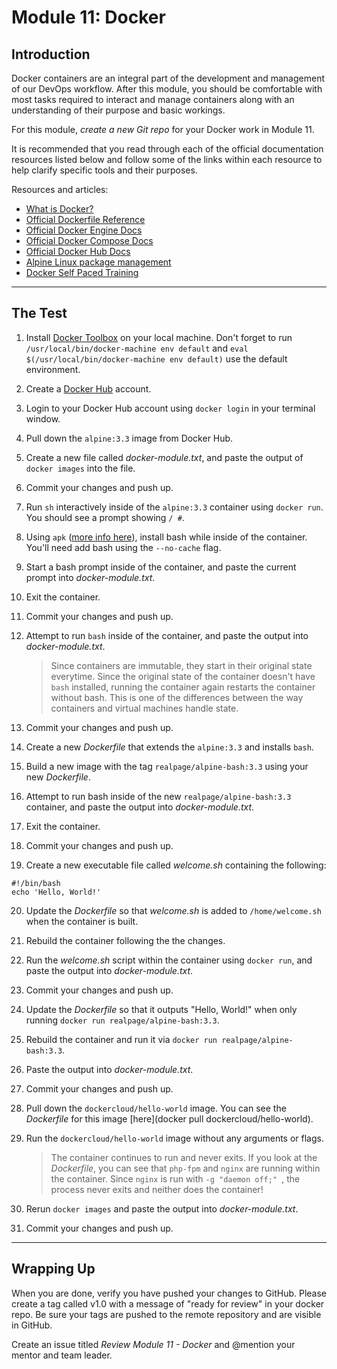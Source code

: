 # Module 11: Docker

## Introduction
Docker containers are an integral part of the development and management of our DevOps workflow. After this module, you should be comfortable with most tasks required to interact and manage containers along with an understanding of their purpose and basic workings.

For this module, *create a new Git repo* for your Docker work in Module 11.

It is recommended that you read through each of the official documentation resources listed below and follow some of the links within each resource to help clarify specific tools and their purposes.

Resources and articles:
- [What is Docker?](https://www.docker.com/what-docker)
- [Official Dockerfile Reference](https://docs.docker.com/engine/reference/builder/)
- [Official Docker Engine Docs](https://docs.docker.com/engine/understanding-docker/)
- [Official Docker Compose Docs](https://docs.docker.com/compose/overview/)
- [Official Docker Hub Docs](https://docs.docker.com/docker-hub/overview/)
- [Alpine Linux package management](http://wiki.alpinelinux.org/wiki/Alpine_Linux_package_management/)
- [Docker Self Paced Training](http://training.docker.com/self-paced-training/)

---

## The Test

1. Install [Docker Toolbox](https://www.docker.com/products/docker-toolbox/) on your local machine. Don't forget to run `/usr/local/bin/docker-machine env default` and `eval $(/usr/local/bin/docker-machine env default)` use the default environment.
2. Create a [Docker Hub](https://hub.docker.com/) account.
3. Login to your Docker Hub account using `docker login` in your terminal window.
4. Pull down the `alpine:3.3` image from Docker Hub.
5. Create a new file called _docker-module.txt_, and paste the output of `docker images` into the file.
6. Commit your changes and push up.
7. Run `sh` interactively inside of the `alpine:3.3` container using `docker run`. You should see a prompt showing `/ #`.
8. Using `apk` ([more info here](http://wiki.alpinelinux.org/wiki/Alpine_Linux_package_management)), install bash while inside of the container. You'll need add bash using the `--no-cache` flag.
9. Start a bash prompt inside of the container, and paste the current prompt into _docker-module.txt_.
10. Exit the container.
11. Commit your changes and push up.
12. Attempt to run `bash` inside of the container, and paste the output into _docker-module.txt_.

    > Since containers are immutable, they start in their original state everytime. Since the original 
    state of the container doesn't have `bash` installed, running the container again restarts the container without bash. This is one of the differences between the way containers and virtual 
    machines handle state.

13. Commit your changes and push up.
14. Create a new _Dockerfile_ that extends the `alpine:3.3` and installs `bash`.
15. Build a new image with the tag `realpage/alpine-bash:3.3` using your new _Dockerfile_.
16. Attempt to run bash inside of the new `realpage/alpine-bash:3.3` container, and paste the output into _docker-module.txt_.
17. Exit the container.
18. Commit your changes and push up.
19. Create a new executable file called _welcome.sh_ containing the following:
```
#!/bin/bash
echo 'Hello, World!'
```
20. Update the _Dockerfile_ so that _welcome.sh_ is added to `/home/welcome.sh` when the container is built.
21. Rebuild the container following the the changes.
22. Run the _welcome.sh_ script within the container using `docker run`, and paste the output into _docker-module.txt_.
23. Commit your changes and push up.
24. Update the _Dockerfile_ so that it outputs "Hello, World!" when only running `docker run realpage/alpine-bash:3.3`.
25. Rebuild the container and run it via `docker run realpage/alpine-bash:3.3`.
26. Paste the output into _docker-module.txt_.
27. Commit your changes and push up.
28. Pull down the `dockercloud/hello-world` image. You can see the _Dockerfile_ for this image [here](docker pull dockercloud/hello-world).
29. Run the `dockercloud/hello-world` image without any arguments or flags.

    > The container continues to run and never exits. If you look at the _Dockerfile_, you can see that 
    `php-fpm` and `nginx` are running within the container. Since `nginx` is run with `-g "daemon off;"
    `, the process never exits and neither does the container!

30. Rerun `docker images` and paste the output into _docker-module.txt_.
31. Commit your changes and push up.

---

## Wrapping Up

When you are done, verify you have pushed your changes to GitHub. Please create a tag called v1.0 with a message of "ready for review" in your docker repo. Be sure your tags are pushed to the remote repository and are visible in GitHub.

Create an issue titled *Review Module 11 - Docker* and @mention your mentor and team leader.
